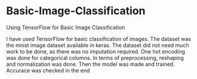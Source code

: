 # Basic-Image-Classification
Using TensorFlow for Basic Image Classification

I have used TensorFlow for basic classification of images. The dataset was the mnist image dataset available in keras.
The dataset did not need much work to be done, as there was no imputation required.
One hot encoding was done for categorical columns.
In terms of preprocessing, reshaping and normalization was done.
Then the model was made and trained.
Accurace was checked in the end
